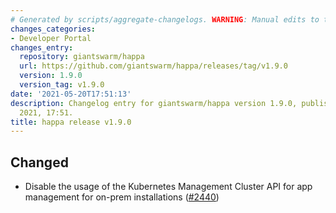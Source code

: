 ```yaml
---
# Generated by scripts/aggregate-changelogs. WARNING: Manual edits to this files will be overwritten.
changes_categories:
- Developer Portal
changes_entry:
  repository: giantswarm/happa
  url: https://github.com/giantswarm/happa/releases/tag/v1.9.0
  version: 1.9.0
  version_tag: v1.9.0
date: '2021-05-20T17:51:13'
description: Changelog entry for giantswarm/happa version 1.9.0, published on 20 May
  2021, 17:51.
title: happa release v1.9.0
---
```


## Changed

- Disable the usage of the Kubernetes Management Cluster API for app management for on-prem installations ([#2440](https://github.com/giantswarm/happa/pull/2440))

